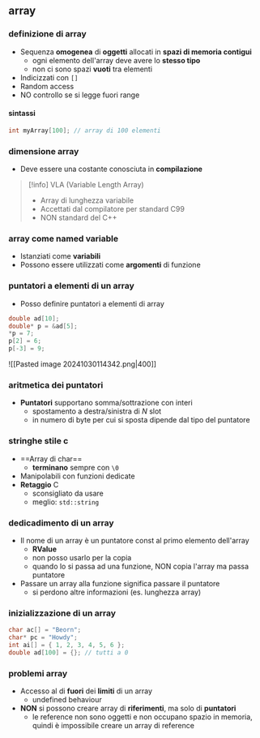 ## array
### definizione di array
- Sequenza **omogenea** di **oggetti** allocati in **spazi di memoria contigui**
	- ogni elemento dell'array deve avere lo **stesso tipo**
	- non ci sono spazi **vuoti** tra elementi
- Indicizzati con ```[]```
- Random access
- NO controllo se si legge fuori range
#### sintassi
```cpp
int myArray[100]; // array di 100 elementi
```
### dimensione array
- Deve essere una costante conosciuta in **compilazione**

>[!info] VLA (Variable Length Array)
>- Array di lunghezza variabile
>- Accettati dal compilatore per standard C99
>- NON standard del C++

### array come named variable
- Istanziati come **variabili**
- Possono essere utilizzati come **argomenti** di funzione

<div style="page-break-after: always;"></div>

### puntatori a elementi di un array
- Posso definire puntatori a elementi di array
```cpp
double ad[10]; 
double* p = &ad[5];
*p = 7;
p[2] = 6;
p[-3] = 9;
```
![[Pasted image 20241030114342.png|400]]
### aritmetica dei puntatori
- **Puntatori** supportano somma/sottrazione con interi
	- spostamento a destra/sinistra di $N$ slot
	- in numero di byte per cui si sposta dipende dal tipo del puntatore
### stringhe  stile c
- ==Array di char==
	- **terminano** sempre con ```\0```
- Manipolabili con funzioni dedicate
- **Retaggio** C
	- sconsigliato da usare
	- meglio: ```std::string```
### dedicadimento di un array
- Il nome di un array è un puntatore const al primo elemento dell'array
	- **RValue**
	- non posso usarlo per la copia
	- quando lo si passa ad una funzione, NON copia l'array ma passa puntatore
- Passare un array alla funzione significa passare il puntatore
	- si perdono altre informazioni (es. lunghezza array)

<div style="page-break-after: always;"></div>

### inizializzazione di un array
```cpp
char ac[] = "Beorn"; 
char* pc = "Howdy";
int ai[] = { 1, 2, 3, 4, 5, 6 };
double ad[100] = {}; // tutti a 0
```

### problemi array
- Accesso al di **fuori** dei **limiti** di un array
	- undefined behaviour
- **NON** si possono creare array di **riferimenti**, ma solo di **puntatori**
	- le reference non sono oggetti e non occupano spazio in memoria, quindi è impossibile creare un array di reference